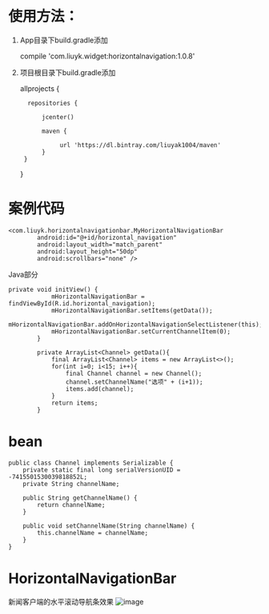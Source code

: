 
# 使用方法：

1. App目录下build.gradle添加

   compile 'com.liuyk.widget:horizontalnavigation:1.0.8'

2. 项目根目录下build.gradle添加
 

    allprojects {
    
         repositories {
    
             jcenter()
    
             maven {
    
                  url 'https://dl.bintray.com/liuyak1004/maven'
             }
        }
    }

# 案例代码
 

    <com.liuyk.horizontalnavigationbar.MyHorizontalNavigationBar
            android:id="@+id/horizontal_navigation"
            android:layout_width="match_parent"
            android:layout_height="50dp"
            android:scrollbars="none" />
        

Java部分

    private void initView() {
                mHorizontalNavigationBar = findViewById(R.id.horizontal_navigation);
                mHorizontalNavigationBar.setItems(getData());
                mHorizontalNavigationBar.addOnHorizontalNavigationSelectListener(this);
                mHorizontalNavigationBar.setCurrentChannelItem(0);
            }
        
            private ArrayList<Channel> getData(){
                final ArrayList<Channel> items = new ArrayList<>();
                for(int i=0; i<15; i++){
                    final Channel channel = new Channel();
                    channel.setChannelName("选项" + (i+1));
                    items.add(channel);
                }
                return items;
            }
    

# bean

    public class Channel implements Serializable {
        private static final long serialVersionUID = -7415501530039818852L;
        private String channelName;
    
        public String getChannelName() {
            return channelName;
        }
    
        public void setChannelName(String channelName) {
            this.channelName = channelName;
        }
    }


# HorizontalNavigationBar
新闻客户端的水平滚动导航条效果
![image](https://github.com/liuyak/HorizontalNavigationBar/raw/master/Screenshots.jpg)